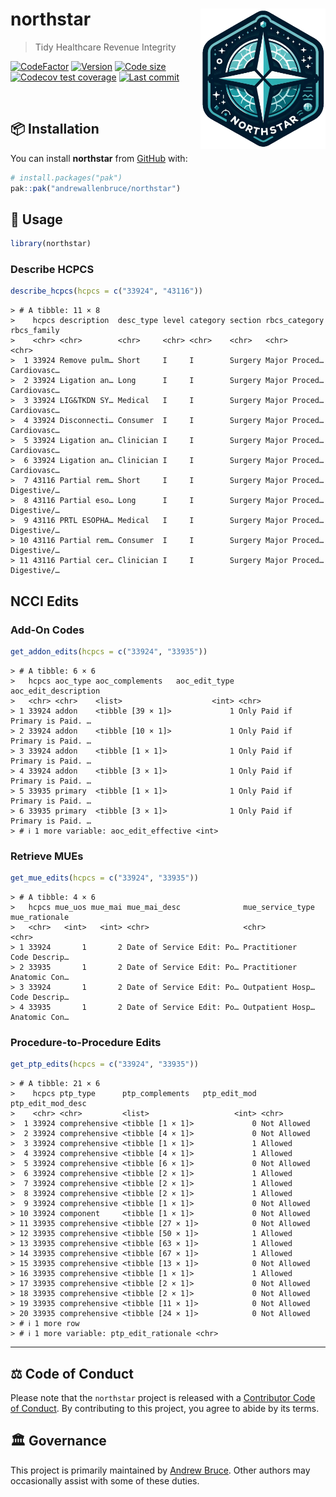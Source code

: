 
<!-- README.md is generated from README.Rmd. Please edit that file -->

# northstar <img src="man/figures/logo.png" align="right" height="225" />

> Tidy Healthcare Revenue Integrity

<!-- badges: start -->

[![CodeFactor](https://www.codefactor.io/repository/github/andrewallenbruce/northstar/badge)](https://www.codefactor.io/repository/github/andrewallenbruce/northstar)
[![Version](https://img.shields.io/badge/version-0.0.5-red.svg)](https://github.com/andrewallenbruce/northstar)
[![Code
size](https://img.shields.io/github/languages/code-size/andrewallenbruce/northstar.svg)](https://github.com/andrewallenbruce/northstar)
[![Codecov test
coverage](https://codecov.io/gh/andrewallenbruce/northstar/branch/master/graph/badge.svg)](https://app.codecov.io/gh/andrewallenbruce/northstar?branch=master)
[![Last
commit](https://img.shields.io/github/last-commit/andrewallenbruce/northstar.svg)](https://github.com/andrewallenbruce/northstar/commits/master)
<!-- badges: end -->

<br>

## :package: Installation

You can install **northstar** from [GitHub](https://github.com/) with:

``` r
# install.packages("pak")
pak::pak("andrewallenbruce/northstar")
```

## :beginner: Usage

``` r
library(northstar)
```

### Describe HCPCS

``` r
describe_hcpcs(hcpcs = c("33924", "43116"))
```

    > # A tibble: 11 × 8
    >    hcpcs description  desc_type level category section rbcs_category rbcs_family
    >    <chr> <chr>        <chr>     <chr> <chr>    <chr>   <chr>         <chr>      
    >  1 33924 Remove pulm… Short     I     I        Surgery Major Proced… Cardiovasc…
    >  2 33924 Ligation an… Long      I     I        Surgery Major Proced… Cardiovasc…
    >  3 33924 LIG&TKDN SY… Medical   I     I        Surgery Major Proced… Cardiovasc…
    >  4 33924 Disconnecti… Consumer  I     I        Surgery Major Proced… Cardiovasc…
    >  5 33924 Ligation an… Clinician I     I        Surgery Major Proced… Cardiovasc…
    >  6 33924 Ligation an… Clinician I     I        Surgery Major Proced… Cardiovasc…
    >  7 43116 Partial rem… Short     I     I        Surgery Major Proced… Digestive/…
    >  8 43116 Partial eso… Long      I     I        Surgery Major Proced… Digestive/…
    >  9 43116 PRTL ESOPHA… Medical   I     I        Surgery Major Proced… Digestive/…
    > 10 43116 Partial rem… Consumer  I     I        Surgery Major Proced… Digestive/…
    > 11 43116 Partial cer… Clinician I     I        Surgery Major Proced… Digestive/…

## NCCI Edits

### Add-On Codes

``` r
get_addon_edits(hcpcs = c("33924", "33935"))
```

    > # A tibble: 6 × 6
    >   hcpcs aoc_type aoc_complements   aoc_edit_type aoc_edit_description           
    >   <chr> <chr>    <list>                    <int> <chr>                          
    > 1 33924 addon    <tibble [39 × 1]>             1 Only Paid if Primary is Paid. …
    > 2 33924 addon    <tibble [10 × 1]>             1 Only Paid if Primary is Paid. …
    > 3 33924 addon    <tibble [1 × 1]>              1 Only Paid if Primary is Paid. …
    > 4 33924 addon    <tibble [3 × 1]>              1 Only Paid if Primary is Paid. …
    > 5 33935 primary  <tibble [1 × 1]>              1 Only Paid if Primary is Paid. …
    > 6 33935 primary  <tibble [3 × 1]>              1 Only Paid if Primary is Paid. …
    > # ℹ 1 more variable: aoc_edit_effective <int>

### Retrieve MUEs

``` r
get_mue_edits(hcpcs = c("33924", "33935"))
```

    > # A tibble: 4 × 6
    >   hcpcs mue_uos mue_mai mue_mai_desc              mue_service_type mue_rationale
    >   <chr>   <int>   <int> <chr>                     <chr>            <chr>        
    > 1 33924       1       2 Date of Service Edit: Po… Practitioner     Code Descrip…
    > 2 33935       1       2 Date of Service Edit: Po… Practitioner     Anatomic Con…
    > 3 33924       1       2 Date of Service Edit: Po… Outpatient Hosp… Code Descrip…
    > 4 33935       1       2 Date of Service Edit: Po… Outpatient Hosp… Anatomic Con…

### Procedure-to-Procedure Edits

``` r
get_ptp_edits(hcpcs = c("33924", "33935"))
```

    > # A tibble: 21 × 6
    >    hcpcs ptp_type      ptp_complements   ptp_edit_mod ptp_edit_mod_desc
    >    <chr> <chr>         <list>                   <int> <chr>            
    >  1 33924 comprehensive <tibble [1 × 1]>             0 Not Allowed      
    >  2 33924 comprehensive <tibble [4 × 1]>             0 Not Allowed      
    >  3 33924 comprehensive <tibble [1 × 1]>             1 Allowed          
    >  4 33924 comprehensive <tibble [4 × 1]>             1 Allowed          
    >  5 33924 comprehensive <tibble [6 × 1]>             0 Not Allowed      
    >  6 33924 comprehensive <tibble [2 × 1]>             1 Allowed          
    >  7 33924 comprehensive <tibble [2 × 1]>             1 Allowed          
    >  8 33924 comprehensive <tibble [2 × 1]>             1 Allowed          
    >  9 33924 comprehensive <tibble [1 × 1]>             0 Not Allowed      
    > 10 33924 component     <tibble [1 × 1]>             0 Not Allowed      
    > 11 33935 comprehensive <tibble [27 × 1]>            0 Not Allowed      
    > 12 33935 comprehensive <tibble [50 × 1]>            1 Allowed          
    > 13 33935 comprehensive <tibble [63 × 1]>            1 Allowed          
    > 14 33935 comprehensive <tibble [67 × 1]>            1 Allowed          
    > 15 33935 comprehensive <tibble [13 × 1]>            0 Not Allowed      
    > 16 33935 comprehensive <tibble [1 × 1]>             1 Allowed          
    > 17 33935 comprehensive <tibble [2 × 1]>             0 Not Allowed      
    > 18 33935 comprehensive <tibble [2 × 1]>             0 Not Allowed      
    > 19 33935 comprehensive <tibble [11 × 1]>            0 Not Allowed      
    > 20 33935 comprehensive <tibble [24 × 1]>            0 Not Allowed      
    > # ℹ 1 more row
    > # ℹ 1 more variable: ptp_edit_rationale <chr>

------------------------------------------------------------------------

## :balance_scale: Code of Conduct

Please note that the `northstar` project is released with a [Contributor
Code of
Conduct](https://andrewallenbruce.github.io/northstar/CODE_OF_CONDUCT.html).
By contributing to this project, you agree to abide by its terms.

## :classical_building: Governance

This project is primarily maintained by [Andrew
Bruce](https://github.com/andrewallenbruce). Other authors may
occasionally assist with some of these duties.
